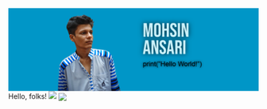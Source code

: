 

<!--
**mohsinogen/mohsinogen** is a ✨ _special_ ✨ repository because its `README.md` (this file) appears on your GitHub profile.

Here are some ideas to get you started:

- 🔭 I’m currently working on ...
- 🌱 I’m currently learning ...
- 👯 I’m looking to collaborate on ...
- 🤔 I’m looking for help with ...
- 💬 Ask me about ...
- 📫 How to reach me: ...
- 😄 Pronouns: ...
- ⚡ Fun fact: ...
-->
<img src="/images/cover.png" align="center" title="hover text">
Hello, folks! <img src="https://raw.githubusercontent.com/MartinHeinz/MartinHeinz/master/wave.gif" width="35px">
<img align="center" src="https://github-readme-stats.vercel.app/api/top-langs/?username=mohsinogen&theme=compact" />


